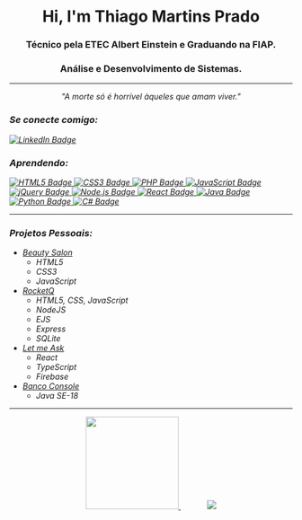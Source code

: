 <h1 align="center">Hi, I'm Thiago Martins Prado</h1>
<h3 align="center">Técnico pela ETEC Albert Einstein e Graduando na FIAP.</h3>
<h3 align="center">Análise e Desenvolvimento de Sistemas.</h3>

<hr />

<p align="center"><em>"A morte só é horrível àqueles que amam viver."<em></p>

<h3 align="left">Se conecte comigo:</h3>
<a href="https://www.linkedin.com/in/thiago-martins-prado-19b64a232/" targer="_blank">
    <img src="https://img.shields.io/badge/LinkedIn-0077B5?style=for-the-badge&logo=linkedin&logoColor=white" alt="LinkedIn Badge" />
</a>

<h3 align="left">Aprendendo:</h3>
<p align="left">
    <a href="#">
        <img src="https://img.shields.io/badge/HTML5-E34F26?style=for-the-badge&logo=html5&logoColor=white" alt="HTML5 Badge" />
    </a>
    <a href="#">
        <img src="https://img.shields.io/badge/CSS3-1572B6?style=for-the-badge&logo=css3&logoColor=white" alt="CSS3 Badge" />
    </a>
    <a href="#">
        <img src="https://img.shields.io/badge/PHP-777BB4?style=for-the-badge&logo=php&logoColor=white" alt="PHP Badge" />
    </a>
    <a href="#">
        <img src="https://img.shields.io/badge/JavaScript-323330?style=for-the-badge&logo=javascript&logoColor=F7DF1E" alt="JavaScript Badge" />
    </a>
    <a href="#">
        <img src="https://img.shields.io/badge/jQuery-0769AD?style=for-the-badge&logo=jquery&logoColor=white" alt="jQuery Badge" />
    </a>
    <a href="#">
        <img src="https://img.shields.io/badge/Node.js-43853D?style=for-the-badge&logo=node.js&logoColor=white" alt="Node.js Badge" />
    </a>
    <a href="#">
        <img src="https://img.shields.io/badge/React-20232A?style=for-the-badge&logo=react&logoColor=61DAFB" alt="React Badge" />
    </a>
    <a href="#">
        <img src="https://img.shields.io/badge/Java-ED8B00?style=for-the-badge&logo=java&logoColor=white" alt="Java Badge" />
    </a>
    <a href="#">
        <img src="https://img.shields.io/badge/Python-14354C?style=for-the-badge&logo=python&logoColor=white" alt="Python Badge" />
    </a>
    <a href="#">
        <img src="https://img.shields.io/badge/C%23-239120?style=for-the-badge&logo=c-sharp&logoColor=white" alt="C# Badge" />
    </a>
</p>
<hr />
    
<h3>Projetos Pessoais:</h3>
<ul>
    <li>
        <a href="https://github.com/oThinas/beauty-salon">Beauty Salon</a>
        <ul>
            <li>HTML5</li>
            <li>CSS3</li>
            <li>JavaScript</li>
        </ul>
    </li>
    <li>
        <a href="https://github.com/oThinas/projeto-rocketq">RocketQ</a>
        <ul>
            <li>HTML5, CSS, JavaScript</li>
            <li>NodeJS</li>
            <li>EJS</li>
            <li>Express</li>
            <li>SQLite</li>
        </ul>
    </li>
    <li>
        <a href="https://github.com/oThinas/letmeask">Let me Ask</a>
        <ul>
            <li>React</li>
            <li>TypeScript</li>
            <li>Firebase</li>
        </ul>
    </li>
    <li>
        <a href="https://github.com/oThinas/banco">Banco Console</a>
        <ul>
            <li>Java SE-18</li>
        </ul>
    </li>
</ul>

    
<hr />
<p align="center">
    <a href="#">
        <img src="http://github-readme-streak-stats.herokuapp.com?user=oThinas&theme=dark&date_format=j%2Fn%5B%2FY%5D" height="165px"/>
    </a>
    &nbsp;&nbsp;&nbsp;&nbsp;&nbsp;&nbsp;&nbsp;&nbsp;&nbsp;&nbsp;&nbsp;
    <a href="#">
        <img src="https://github-readme-stats.vercel.app/api/top-langs/?username=oThinas&layout=compact&theme=dark"/>
    </a>
</p>

